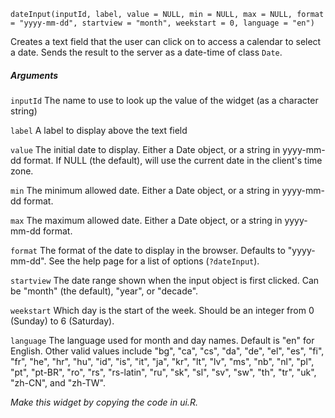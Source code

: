 
    dateInput(inputId, label, value = NULL, min = NULL, max = NULL, format = "yyyy-mm-dd", startview = "month", weekstart = 0, language = "en")
    
Creates a text field that the user can click on to access a calendar to select a date. Sends the result to the server as a date-time of class `Date`.

##### Arguments

`inputId` 
The name to use to look up the value of the widget (as a character string)

`label` 
A label to display above the text field

`value` 
The initial date to display. Either a Date object, or a string in yyyy-mm-dd format. If NULL (the default), will use the current date in the client's time zone.

`min`
The minimum allowed date. Either a Date object, or a string in yyyy-mm-dd format.

`max`
The maximum allowed date. Either a Date object, or a string in yyyy-mm-dd format.

`format`
The format of the date to display in the browser. Defaults to "yyyy-mm-dd". See the help page for a list of options (`?dateInput`).

`startview`
The date range shown when the input object is first clicked. Can be "month" (the default), "year", or "decade".

`weekstart`
Which day is the start of the week. Should be an integer from 0 (Sunday) to 6 (Saturday).

`language`
The language used for month and day names. Default is "en" for English. Other valid values include "bg", "ca", "cs", "da", "de", "el", "es", "fi", "fr", "he", "hr", "hu", "id", "is", "it", "ja", "kr", "lt", "lv", "ms", "nb", "nl", "pl", "pt", "pt-BR", "ro", "rs", "rs-latin", "ru", "sk", "sl", "sv", "sw", "th", "tr", "uk", "zh-CN", and "zh-TW".

_Make this widget by copying the code in ui.R._
